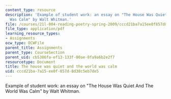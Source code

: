 ```yaml
---
content_type: resource
description: 'Example of student work: an essay on "The House Was Quiet And The World
  Was Calm" by Walt Whitman.'
file: /courses/21l-004-reading-poetry-spring-2009/cccd21ba7a15ee0f857d8d38c5eb7de5_MIT21l_004s09_sw01_TonysPaper.pdf
file_type: application/pdf
learning_resource_types:
- Assignments
ocw_type: OCWFile
parent_title: Assignments
parent_type: CourseSection
parent_uid: cb5386fa-ef13-133f-00ae-0fa9a6b2e2f7
resourcetype: Document
title: The house was quiet and the world was calm
uid: cccd21ba-7a15-ee0f-857d-8d38c5eb7de5
---
```

Example of student work: an essay on "The House Was Quiet And The World Was Calm" by Walt Whitman.

